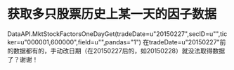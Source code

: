 # 获取多只股票历史上某一天的因子数据

DataAPI.MktStockFactorsOneDayGet(tradeDate=u"20150227",secID=u"",ticker=u"000001,600000",field=u"",pandas="1")
在tradeDate=u"20150227"前的数据都有的，手动改日期（在20150227后的，如20150228）就没法取得数据了？谢谢！